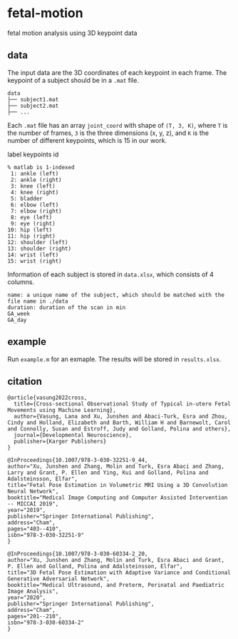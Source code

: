# fetal-motion

fetal motion analysis using 3D keypoint data

## data

The input data are the 3D coordinates of each keypoint in each frame.
The keypoint of a subject should be in a `.mat` file.

```
data
├── subject1.mat
├── subject2.mat
├── ...
```

Each `.mat` file has an array `joint_coord` with shape of `(T, 3, K)`,
where `T` is the number of frames,
`3` is the three dimensions (x, y, z),
and `K` is the number of different keypoints, which is 15 in our work.

label keypoints id

```
% matlab is 1-indexed
 1: ankle (left)
 2: ankle (right)
 3: knee (left)
 4: knee (right)
 5: bladder
 6: elbow (left)
 7: elbow (right)
 8: eye (left)
 9: eye (right)
10: hip (left)
11: hip (right)
12: shoulder (left)
13: shoulder (right)
14: wrist (left)
15: wrist (right)
```

Information of each subject is stored in `data.xlsx`, which consists of 4 columns.

```
name: a unique name of the subject, which should be matched with the file name in ./data
duration: duration of the scan in min
GA_week 
GA_day
```

## example

Run `example.m` for an exmaple. The results will be stored in `results.xlsx`.

## citation

```
@article{vasung2022cross,
  title={Cross-sectional Observational Study of Typical in-utero Fetal Movements using Machine Learning},
  author={Vasung, Lana and Xu, Junshen and Abaci-Turk, Esra and Zhou, Cindy and Holland, Elizabeth and Barth, William H and Barnewolt, Carol and Connolly, Susan and Estroff, Judy and Golland, Polina and others},
  journal={Developmental Neuroscience},
  publisher={Karger Publishers}
}

@InProceedings{10.1007/978-3-030-32251-9_44,
author="Xu, Junshen and Zhang, Molin and Turk, Esra Abaci and Zhang, Larry and Grant, P. Ellen and Ying, Kui and Golland, Polina and Adalsteinsson, Elfar",
title="Fetal Pose Estimation in Volumetric MRI Using a 3D Convolution Neural Network",
booktitle="Medical Image Computing and Computer Assisted Intervention -- MICCAI 2019",
year="2019",
publisher="Springer International Publishing",
address="Cham",
pages="403--410",
isbn="978-3-030-32251-9"
}

@InProceedings{10.1007/978-3-030-60334-2_20,
author="Xu, Junshen and Zhang, Molin and Turk, Esra Abaci and Grant, P. Ellen and Golland, Polina and Adalsteinsson, Elfar",
title="3D Fetal Pose Estimation with Adaptive Variance and Conditional Generative Adversarial Network",
booktitle="Medical Ultrasound, and Preterm, Perinatal and Paediatric Image Analysis",
year="2020",
publisher="Springer International Publishing",
address="Cham",
pages="201--210",
isbn="978-3-030-60334-2"
}
```
